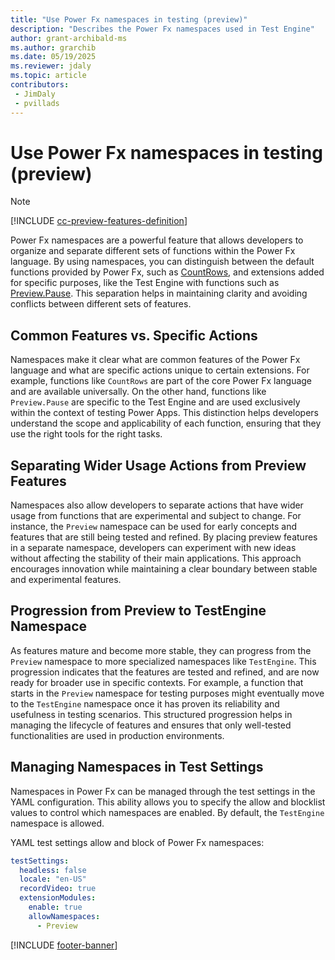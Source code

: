 ```yaml
---
title: "Use Power Fx namespaces in testing (preview)"
description: "Describes the Power Fx namespaces used in Test Engine"
author: grant-archibald-ms
ms.author: grarchib
ms.date: 05/19/2025
ms.reviewer: jdaly
ms.topic: article
contributors:
 - JimDaly
 - pvillads
---
```


# Use Power Fx namespaces in testing (preview)

> [!NOTE]
> [!INCLUDE [cc-preview-features-definition](../includes/cc-preview-features-definition.md)]

Power Fx namespaces are a powerful feature that allows developers to organize and separate different sets of functions within the Power Fx language. By using namespaces, you can distinguish between the default functions provided by Power Fx, such as [CountRows](../power-fx/reference/function-table-counts.md), and extensions added for specific purposes, like the Test Engine with functions such as [Preview.Pause](powerfx-functions.md#previewpause). This separation helps in maintaining clarity and avoiding conflicts between different sets of features.

## Common Features vs. Specific Actions

Namespaces make it clear what are common features of the Power Fx language and what are specific actions unique to certain extensions. For example, functions like `CountRows` are part of the core Power Fx language and are available universally. On the other hand, functions like `Preview.Pause` are specific to the Test Engine and are used exclusively within the context of testing Power Apps. This distinction helps developers understand the scope and applicability of each function, ensuring that they use the right tools for the right tasks.

## Separating Wider Usage Actions from Preview Features

Namespaces also allow developers to separate actions that have wider usage from functions that are experimental and subject to change. For instance, the `Preview` namespace can be used for early concepts and features that are still being tested and refined. By placing preview features in a separate namespace, developers can experiment with new ideas without affecting the stability of their main applications. This approach encourages innovation while maintaining a clear boundary between stable and experimental features.

## Progression from Preview to TestEngine Namespace

As features mature and become more stable, they can progress from the `Preview` namespace to more specialized namespaces like `TestEngine`. This progression indicates that the features are tested and refined, and are now ready for broader use in specific contexts. For example, a function that starts in the `Preview` namespace for testing purposes might eventually move to the `TestEngine` namespace once it has proven its reliability and usefulness in testing scenarios. This structured progression helps in managing the lifecycle of features and ensures that only well-tested functionalities are used in production environments.

## Managing Namespaces in Test Settings

Namespaces in Power Fx can be managed through the test settings in the YAML configuration. This ability allows you to specify the allow and blocklist values to control which namespaces are enabled. By default, the `TestEngine` namespace is allowed. 

YAML test settings allow and block of Power Fx namespaces:

```yaml
testSettings:
  headless: false
  locale: "en-US"
  recordVideo: true
  extensionModules:
    enable: true
    allowNamespaces:
      - Preview
```


[!INCLUDE [footer-banner](../includes/footer-banner.md)]